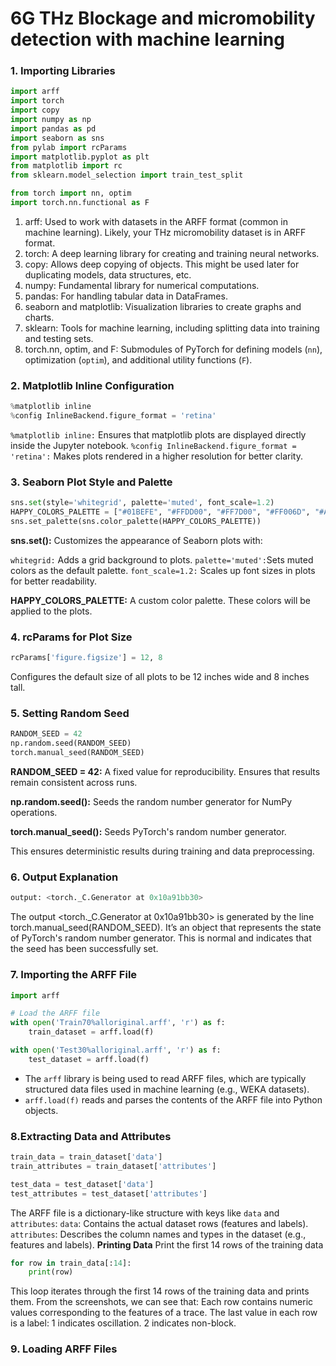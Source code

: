 # 6G THz Blockage and micromobility detection with machine learning


### 1. Importing Libraries
 ```python
import arff
import torch
import copy
import numpy as np
import pandas as pd
import seaborn as sns
from pylab import rcParams
import matplotlib.pyplot as plt
from matplotlib import rc
from sklearn.model_selection import train_test_split

from torch import nn, optim
import torch.nn.functional as F
```
1. arff: Used to work with datasets in the ARFF format (common in machine learning). Likely, your THz micromobility dataset is in ARFF format.
2. torch: A deep learning library for creating and training neural networks.
3. copy: Allows deep copying of objects. This might be used later for duplicating models, data structures, etc.
4. numpy: Fundamental library for numerical computations.
5. pandas: For handling tabular data in DataFrames.
6. seaborn and matplotlib: Visualization libraries to create graphs and charts.
7. sklearn: Tools for machine learning, including splitting data into training and testing sets.
8. torch.nn, optim, and F: Submodules of PyTorch for defining models (```nn```), optimization (```optim```), and additional utility functions (```F```).


### 2. Matplotlib Inline Configuration
```python
%matplotlib inline
%config InlineBackend.figure_format = 'retina'
```
```%matplotlib inline:``` Ensures that matplotlib plots are displayed directly inside the Jupyter notebook.
```%config InlineBackend.figure_format = 'retina':``` Makes plots rendered in a higher resolution for better clarity.

### 3. Seaborn Plot Style and Palette
```python
sns.set(style='whitegrid', palette='muted', font_scale=1.2)
HAPPY_COLORS_PALETTE = ["#01BEFE", "#FFDD00", "#FF7D00", "#FF006D", "#ADFF02", "#8F00FF"]
sns.set_palette(sns.color_palette(HAPPY_COLORS_PALETTE))
```
**sns.set():** Customizes the appearance of Seaborn plots with:

 ```whitegrid:``` Adds a grid background to plots.
 ```palette='muted':```Sets muted colors as the default palette.
 ```font_scale=1.2:``` Scales up font sizes in plots for better readability.
 
**HAPPY_COLORS_PALETTE:** A custom color palette. These colors will be applied to the plots.

### 4. rcParams for Plot Size
```python
rcParams['figure.figsize'] = 12, 8
```
Configures the default size of all plots to be 12 inches wide and 8 inches tall.

### 5. Setting Random Seed
```python
RANDOM_SEED = 42
np.random.seed(RANDOM_SEED)
torch.manual_seed(RANDOM_SEED)
```
**RANDOM_SEED = 42:** A fixed value for reproducibility. Ensures that results remain consistent across runs.

**np.random.seed():** Seeds the random number generator for NumPy operations.

**torch.manual_seed():** Seeds PyTorch's random number generator.

This ensures deterministic results during training and data preprocessing.

### 6. Output Explanation
```python
output: <torch._C.Generator at 0x10a91bb30>
```
The output <torch._C.Generator at 0x10a91bb30> is generated by the line torch.manual_seed(RANDOM_SEED). It’s an object that represents the state of PyTorch's random number generator. This is normal and indicates that the seed has been successfully set.

### 7. Importing the ARFF File
```python
import arff

# Load the ARFF file
with open('Train70%alloriginal.arff', 'r') as f:
    train_dataset = arff.load(f)

with open('Test30%alloriginal.arff', 'r') as f:
    test_dataset = arff.load(f)
```
- The ```arff``` library is being used to read ARFF files, which are typically structured data files used in machine learning (e.g., WEKA datasets).
- ```arff.load(f)``` reads and parses the contents of the ARFF file into Python objects.

### 8.Extracting Data and Attributes
```python
train_data = train_dataset['data']
train_attributes = train_dataset['attributes']

test_data = test_dataset['data']
test_attributes = test_dataset['attributes']
```
The ARFF file is a dictionary-like structure with keys like ```data``` and ```attributes```:
```data```: Contains the actual dataset rows (features and labels).
```attributes```: Describes the column names and types in the dataset (e.g., features and labels).
**Printing Data**
Print the first 14 rows of the training data
```python
for row in train_data[:14]:
    print(row)
```
This loop iterates through the first 14 rows of the training data and prints them. From the screenshots, we can see that:
Each row contains numeric values corresponding to the features of a trace.
The last value in each row is a label:
1 indicates oscillation.
2 indicates non-block.

### 9. Loading ARFF Files

